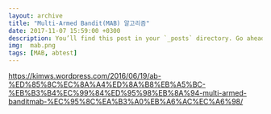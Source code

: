 ```yaml
---
layout: archive
title: "Multi-Armed Bandit(MAB) 알고리즘"
date: 2017-11-07 15:59:00 +0300
description: You’ll find this post in your `_posts` directory. Go ahead and edit it and re-build the site to see your changes. # Add post description (optional)
img:  mab.png
tags: [MAB, abtest]
---
```

https://kimws.wordpress.com/2016/06/19/ab-%ED%85%8C%EC%8A%A4%ED%8A%B8%EB%A5%BC-%EB%B3%B4%EC%99%84%ED%95%98%EB%8A%94-multi-armed-banditmab-%EC%95%8C%EA%B3%A0%EB%A6%AC%EC%A6%98/